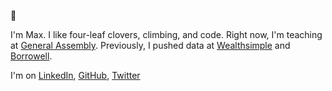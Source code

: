 👋

I'm Max. I like four-leaf clovers, climbing, and code. Right now, I'm teaching at [General Assembly](https://generalassemb.ly/). Previously, I pushed data at [Wealthsimple](https://wealthsimple.com) and [Borrowell](https://borrowell.com).

I'm on [LinkedIn](/), [GitHub](/), [Twitter](/)
